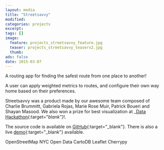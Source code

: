 ```yaml
---
layout: media
title: "Streetsavvy"
modified:
categories: projects
excerpt:
tags: []
image:
  feature: projects_streetsavvy_feature.jpg
  teaser: projects_streetsavvy_teaserv2.jpg
  thumb:
ads: false
date: 2015-03-07
---
```


A routing app for finding the safest route from one place to another!

A user can apply weighted metrics to routes, and configure their own way home based on their preferences.

Streetsavvy was a product made by our awesome team composed of Charlie Brummitt, Gabriela Rojas, Marie Rose Muir, Patrick Boueri and Shayan Masood. We also won a prize for best visualization at _[Data Hackathon](http://datahackathon2015.splashthat.com/){:target="_blank"}_!.

The source code is available on [GitHub](https://github.com/safewalknyc){:target="_blank"}.
There is also a live [demo](http://54.175.21.94:8000/){:target="_blank"} available.

<span class="badge">OpenStreetMap</span>
<span class="badge">NYC Open Data</span>
<span class="badge">CartoDB</span>
<span class="badge">Leaflet</span>
<span class="badge">Cherrypy</span>
<!--- <div class="badges">
	<span class="badge">1</span>
	<span class="badge inverse">2</span>
	<span class="badge info">3</span>
	<span class="badge warning">4</span>
	<span class="badge danger">5</span>
	<span class="badge success">6</span>
</div> -->